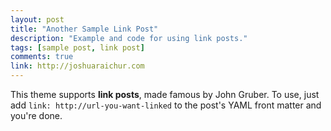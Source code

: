 ```yaml
---
layout: post
title: "Another Sample Link Post"
description: "Example and code for using link posts."
tags: [sample post, link post]
comments: true
link: http://joshuaraichur.com  
---
```


This theme supports **link posts**, made famous by John Gruber. To use, just add `link: http://url-you-want-linked` to the post's YAML front matter and you're done.

